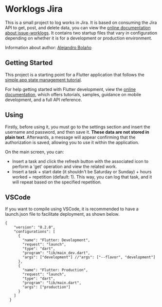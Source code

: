 # Worklogs Jira

This is a small project to log works in Jira. It is based on consuming the Jira API to get, post, and delete data, you can view the [online documentation about issue-worklogs](https://developer.atlassian.com/cloud/jira/platform/rest/v3/api-group-issue-worklogs/#api-group-issue-worklogs).
It contains two startup files that vary in configuration depending on whether it is for a development or production environment.

Information about author: [Alejandro Bolaño](https://alejandrobolano.web.app)

## Getting Started

This project is a starting point for a Flutter application that follows the
[simple app state management
tutorial](https://flutter.dev/docs/development/data-and-backend/state-mgmt/simple).

For help getting started with Flutter development, view the
[online documentation](https://flutter.dev/docs), which offers tutorials,
samples, guidance on mobile development, and a full API reference.

## Using

Firstly, before using it, you must go to the settings section and insert the username and password, and then save it. **These data are not stored in plain text**. Afterwards, a message will appear confirming that the authorization is saved, allowing you to use it within the application.

On the main screen, you can:

* Insert a task and click the refresh button with the associated icon to perform a 'get' operation and view the related work.
* Insert a task + start date (it shouldn't be Saturday or Sunday) + hours worked + repetition (default: 1). This way, you can log that task, and it will repeat based on the specified repetition.

## VSCode

If you want to compile using VSCode, it is recommended to have a launch.json file to facilitate deployment, as shown below.
```
{
    "version": "0.2.0",
    "configurations": [
      {
        "name": "Flutter: Development",
        "request": "launch",
        "type": "dart",
        "program": "lib/main_dev.dart",
        "args": ["development"] //"args": ["--flavor", "development"]
      },
      {
        "name": "Flutter: Production",
        "request": "launch",
        "type": "dart",
        "program": "lib/main.dart",
        "args": ["production"]
      }
    ]
  }
```

